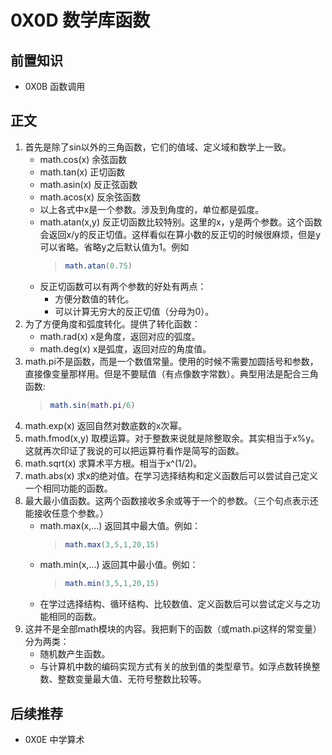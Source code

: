 # 0X0D 数学库函数

## 前置知识

* 0X0B 函数调用

## 正文

1. 首先是除了sin以外的三角函数，它们的值域、定义域和数学上一致。
    * math.cos(x) 余弦函数
    * math.tan(x) 正切函数
    * math.asin(x) 反正弦函数
    * math.acos(x) 反余弦函数
    * 以上各式中x是一个参数。涉及到角度的，单位都是弧度。
    * math.atan(x,y) 反正切函数比较特别。这里的x，y是两个参数。这个函数会返回x/y的反正切值。这样看似在算小数的反正切的时候很麻烦，但是y可以省略。省略y之后默认值为1。例如
        >```lua
        >math.atan(0.75)
        >```
    * 反正切函数可以有两个参数的好处有两点：
        * 方便分数值的转化。
        * 可以计算无穷大的反正切值（分母为0）。
1. 为了方便角度和弧度转化。提供了转化函数：
    * math.rad(x) x是角度，返回对应的弧度。
    * math.deg(x) x是弧度，返回对应的角度值。
1. math.pi不是函数，而是一个数值常量。使用的时候不需要加圆括号和参数，直接像变量那样用。但是不要赋值（有点像数字常数）。典型用法是配合三角函数:
    >```lua
    >math.sin(math.pi/6)
    >```
1. math.exp(x) 返回自然对数底数的x次幂。
1. math.fmod(x,y) 取模运算。对于整数来说就是除整取余。其实相当于x%y。这就再次印证了我说的可以把运算符看作是简写的函数。
1. math.sqrt(x) 求算术平方根。相当于x^(1/2)。
1. math.abs(x) 求x的绝对值。在学习选择结构和定义函数后可以尝试自己定义一个相同功能的函数。
1. 最大最小值函数。这两个函数接收多余或等于一个的参数。（三个句点表示还能接收任意个参数。）
    * math.max(x,...) 返回其中最大值。例如：
        >```lua
        >math.max(3,5,1,20,15)
        >```
    * math.min(x,...) 返回其中最小值。例如：
        >```lua
        >math.min(3,5,1,20,15)
        >```
    * 在学过选择结构、循环结构、比较数值、定义函数后可以尝试定义与之功能相同的函数。
1. 这并不是全部math模块的内容。我把剩下的函数（或math.pi这样的常变量）分为两类：
    * 随机数产生函数。
    * 与计算机中数的编码实现方式有关的放到值的类型章节。如浮点数转换整数、整数变量最大值、无符号整数比较等。

## 后续推荐

* 0X0E 中学算术
